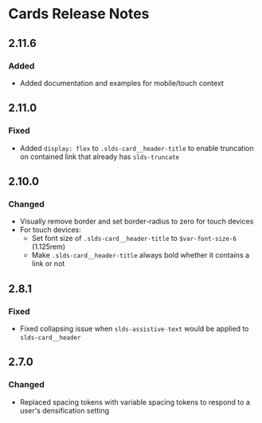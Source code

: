 <!-- Release notes authoring guidelines: http://keepachangelog.com/ -->

# Cards Release Notes

<!-- ## [Unreleased] -->

## 2.11.6

### Added

- Added documentation and examples for mobile/touch context

## 2.11.0

### Fixed

- Added `display: flex` to `.slds-card__header-title` to enable truncation on contained link that already has `slds-truncate`

## 2.10.0

### Changed

- Visually remove border and set border-radius to zero for touch devices
- For touch devices:
  - Set font size of `.slds-card__header-title` to `$var-font-size-6` (1.125rem)
  - Make `.slds-card__header-title` always bold whether it contains a link or not

## 2.8.1

### Fixed

- Fixed collapsing issue when `slds-assistive-text` would be applied to `slds-card__header`

## 2.7.0

### Changed

- Replaced spacing tokens with variable spacing tokens to respond to a user's densification setting
